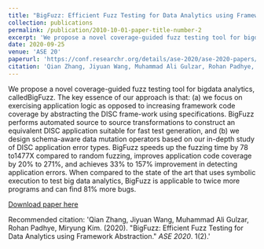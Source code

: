 ```yaml
---
title: "BigFuzz: Efficient Fuzz Testing for Data Analytics using Framework Abstraction"
collection: publications
permalink: /publication/2010-10-01-paper-title-number-2
excerpt: 'We propose a novel coverage-guided fuzz testing tool for bigdata analytics, calledBigFuzz. The key essence of our approach is that: (a) we focus on exercising application logic as opposed to increasing framework code coverage by abstracting the DISC frame-work using specifications. BigFuzz performs automated source to source transformations to construct an equivalent DISC application suitable for fast test generation, and (b) we design schema-aware data mutation operators based on our in-depth study of DISC application error types. BigFuzz speeds up the fuzzing time by 78 to1477X compared to random fuzzing, improves application code coverage by 20% to 271%, and achieves 33% to 157% improvement in detecting application errors. When compared to the state of the art that uses symbolic execution to test big data analytics, BigFuzz is applicable to twice more programs and can find 81% more bugs.'
date: 2020-09-25
venue: 'ASE 20'
paperurl: 'https://conf.researchr.org/details/ase-2020/ase-2020-papers/86/BigFuzz-Efficient-Fuzz-Testing-for-Data-Analytics-using-Framework-Abstraction'
citation: 'Qian Zhang, Jiyuan Wang, Muhammad Ali Gulzar, Rohan Padhye, Miryung Kim. (2020). &quot;BigFuzz: Efficient Fuzz Testing for Data Analytics using Framework Abstraction.&quot; <i>ASE 2020</i>. 1(2).'
---
```

We propose a novel coverage-guided fuzz testing tool for bigdata analytics, calledBigFuzz. The key essence of our approach is that: (a) we focus on exercising application logic as opposed to increasing framework code coverage by abstracting the DISC frame-work using specifications. BigFuzz performs automated source to source transformations to construct an equivalent DISC application suitable for fast test generation, and (b) we design schema-aware data mutation operators based on our in-depth study of DISC application error types. BigFuzz speeds up the fuzzing time by 78 to1477X compared to random fuzzing, improves application code coverage by 20% to 271%, and achieves 33% to 157% improvement in detecting application errors. When compared to the state of the art that uses symbolic execution to test big data analytics, BigFuzz is applicable to twice more programs and can find 81% more bugs.

[Download paper here](https://conf.researchr.org/details/ase-2020/ase-2020-papers/86/BigFuzz-Efficient-Fuzz-Testing-for-Data-Analytics-using-Framework-Abstraction)

Recommended citation: 'Qian Zhang, Jiyuan Wang, Muhammad Ali Gulzar, Rohan Padhye, Miryung Kim. (2020). &quot;BigFuzz: Efficient Fuzz Testing for Data Analytics using Framework Abstraction.&quot; <i>ASE 2020</i>. 1(2).'